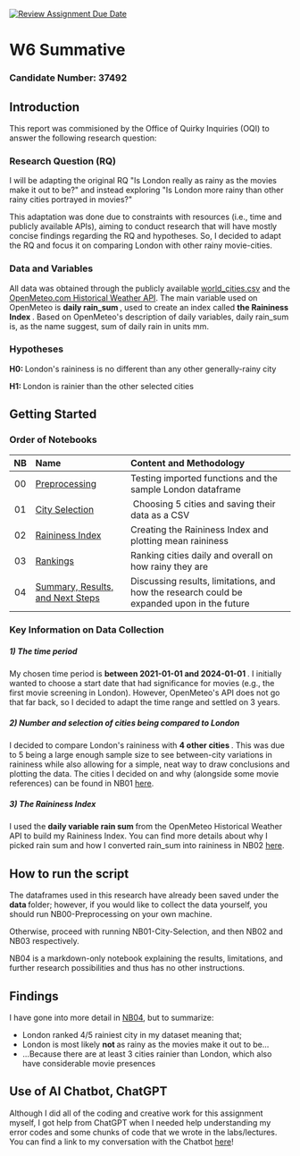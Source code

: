 [![Review Assignment Due Date](https://classroom.github.com/assets/deadline-readme-button-22041afd0340ce965d47ae6ef1cefeee28c7c493a6346c4f15d667ab976d596c.svg)](https://classroom.github.com/a/16Ytx_fz)

# W6 Summative
### Candidate Number: 37492

## Introduction
This report was commisioned by the Office of Quirky Inquiries (OQI) to answer the following research question:

### Research Question (RQ)
I will be adapting the original RQ "Is London really as rainy as the movies make it out to be?" and instead exploring "Is London more rainy than other rainy cities portrayed in movies?"

This adaptation was done due to constraints with resources (i.e., time and publicly available APIs), aiming to conduct research that will have mostly concise findings regarding the RQ and hypotheses. So, I decided to adapt the RQ and focus it on comparing London with other rainy movie-cities.

### Data and Variables
All data was obtained through the publicly available [world_cities.csv](https://simplemaps.com/data/world-cities) and the [OpenMeteo.com Historical Weather API](https://open-meteo.com/en/docs/historical-weather-api). The main variable used on OpenMeteo is <b> daily rain_sum </b>, used to create an index called <b> the Raininess Index </b>. Based on OpenMeteo's description of daily variables, daily rain_sum is, as the name suggest, sum of daily rain in units mm.

### Hypotheses
<b> H0: </b> London's raininess is no different than any other generally-rainy city

<b> H1: </b> London is rainier than the other selected cities

## Getting Started
### Order of Notebooks
| NB | Name | Content and Methodology |
| :--: | :--- | :--- |
| 00 | [Preprocessing](code/NB00-Preprocessing.ipynb) | Testing imported functions and the sample London dataframe |
| 01 | [City Selection](code/NB01-City-Selection.ipynb) | Choosing 5 cities and saving their data as a CSV |
| 02 | [Raininess Index](code/NB02-Raininess-Index.ipynb) | Creating the Raininess Index and plotting mean raininess |
| 03 | [Rankings](code/NB03-Rankings.ipynb) | Ranking cities daily and overall on how rainy they are |
| 04 | [Summary, Results, and Next Steps](code/NB04-Summary-Results-NS.md) | Discussing results, limitations, and how the research could be expanded upon in the future |

### Key Information on Data Collection

##### 1) The time period 
My chosen time period is <b> between 2021-01-01 and 2024-01-01 </b>. I initially wanted to choose a start date that had significance for movies (e.g., the first movie screening in London). However, OpenMeteo's API does not go that far back, so I decided to adapt the time range and settled on 3 years.
##### 2) Number and selection of cities being compared to London
I decided to compare London's raininess with <b> 4 other cities </b>. This was due to 5 being a large enough sample size to see between-city variations in raininess while also allowing for a simple, neat way to draw conclusions and plotting the data. The cities I decided on and why (alongside some movie references) can be found in NB01 [here](code/NB01-City-Selection.ipynb).
##### 3) The Raininess Index
I used the <b> daily variable rain sum </b> from the OpenMeteo Historical Weather API to build my Raininess Index. You can find more details about why I picked rain sum and how I converted rain_sum into raininess in NB02 [here](code/NB02-Raininess-Index.ipynb).

## How to run the script
The dataframes used in this research have already been saved under the <b> data </b> folder; however, if you would like to collect the data yourself, you should run NB00-Preprocessing on your own machine.

Otherwise, proceed with running NB01-City-Selection, and then NB02 and NB03 respectively. 

NB04 is a markdown-only notebook explaining the results, limitations, and further research possibilities and thus has no other instructions.

## Findings
I have gone into more detail in [NB04](code/NB04-Summary-Results-NS.md), but to summarize:
- London ranked 4/5 rainiest city in my dataset meaning that;
- London is most likely <b> not </b> as rainy as the movies make it out to be...
- ...Because there are at least 3 cities rainier than London, which also have considerable movie presences

## Use of AI Chatbot, ChatGPT
Although I did all of the coding and creative work for this assignment myself, I got help from ChatGPT when I needed help understanding my error codes and some chunks of code that we wrote in the labs/lectures. You can find a link to my conversation with the Chatbot [here](https://chatgpt.com/share/672bb555-47cc-8003-8c6c-0d92040d27d3)!